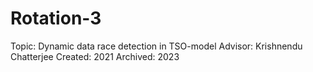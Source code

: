 # Rotation-3
Topic: Dynamic data race detection in TSO-model
Advisor: Krishnendu Chatterjee
Created: 2021
Archived: 2023
